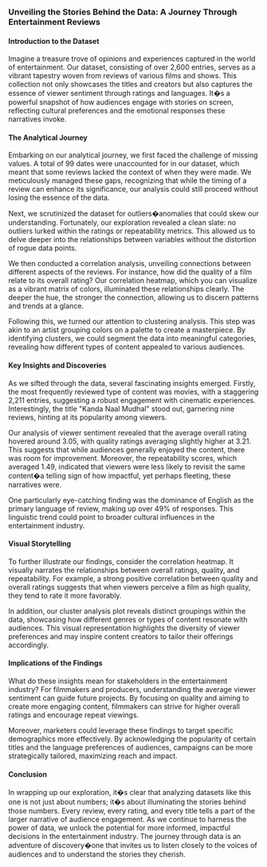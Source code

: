 ### Unveiling the Stories Behind the Data: A Journey Through Entertainment Reviews

#### Introduction to the Dataset

Imagine a treasure trove of opinions and experiences captured in the world of entertainment. Our dataset, consisting of over 2,600 entries, serves as a vibrant tapestry woven from reviews of various films and shows. This collection not only showcases the titles and creators but also captures the essence of viewer sentiment through ratings and languages. It�s a powerful snapshot of how audiences engage with stories on screen, reflecting cultural preferences and the emotional responses these narratives invoke.

#### The Analytical Journey

Embarking on our analytical journey, we first faced the challenge of missing values. A total of 99 dates were unaccounted for in our dataset, which meant that some reviews lacked the context of when they were made. We meticulously managed these gaps, recognizing that while the timing of a review can enhance its significance, our analysis could still proceed without losing the essence of the data.

Next, we scrutinized the dataset for outliers�anomalies that could skew our understanding. Fortunately, our exploration revealed a clean slate: no outliers lurked within the ratings or repeatability metrics. This allowed us to delve deeper into the relationships between variables without the distortion of rogue data points.

We then conducted a correlation analysis, unveiling connections between different aspects of the reviews. For instance, how did the quality of a film relate to its overall rating? Our correlation heatmap, which you can visualize as a vibrant matrix of colors, illuminated these relationships clearly. The deeper the hue, the stronger the connection, allowing us to discern patterns and trends at a glance.

Following this, we turned our attention to clustering analysis. This step was akin to an artist grouping colors on a palette to create a masterpiece. By identifying clusters, we could segment the data into meaningful categories, revealing how different types of content appealed to various audiences.

#### Key Insights and Discoveries

As we sifted through the data, several fascinating insights emerged. Firstly, the most frequently reviewed type of content was movies, with a staggering 2,211 entries, suggesting a robust engagement with cinematic experiences. Interestingly, the title "Kanda Naal Mudhal" stood out, garnering nine reviews, hinting at its popularity among viewers.

Our analysis of viewer sentiment revealed that the average overall rating hovered around 3.05, with quality ratings averaging slightly higher at 3.21. This suggests that while audiences generally enjoyed the content, there was room for improvement. Moreover, the repeatability scores, which averaged 1.49, indicated that viewers were less likely to revisit the same content�a telling sign of how impactful, yet perhaps fleeting, these narratives were.

One particularly eye-catching finding was the dominance of English as the primary language of review, making up over 49% of responses. This linguistic trend could point to broader cultural influences in the entertainment industry.

#### Visual Storytelling

To further illustrate our findings, consider the correlation heatmap. It visually narrates the relationships between overall ratings, quality, and repeatability. For example, a strong positive correlation between quality and overall ratings suggests that when viewers perceive a film as high quality, they tend to rate it more favorably.

In addition, our cluster analysis plot reveals distinct groupings within the data, showcasing how different genres or types of content resonate with audiences. This visual representation highlights the diversity of viewer preferences and may inspire content creators to tailor their offerings accordingly.

#### Implications of the Findings

What do these insights mean for stakeholders in the entertainment industry? For filmmakers and producers, understanding the average viewer sentiment can guide future projects. By focusing on quality and aiming to create more engaging content, filmmakers can strive for higher overall ratings and encourage repeat viewings.

Moreover, marketers could leverage these findings to target specific demographics more effectively. By acknowledging the popularity of certain titles and the language preferences of audiences, campaigns can be more strategically tailored, maximizing reach and impact.

#### Conclusion

In wrapping up our exploration, it�s clear that analyzing datasets like this one is not just about numbers; it�s about illuminating the stories behind those numbers. Every review, every rating, and every title tells a part of the larger narrative of audience engagement. As we continue to harness the power of data, we unlock the potential for more informed, impactful decisions in the entertainment industry. The journey through data is an adventure of discovery�one that invites us to listen closely to the voices of audiences and to understand the stories they cherish.
